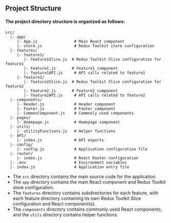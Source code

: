## Project Structure

#### The project directory structure is organized as follows:

```
src/
  |- app/
     |- App.js                # Main React component
     |- store.js              # Redux Toolkit store configuration
  |- features/
     |- feature1/
        |- feature1Slice.js  # Redux Toolkit Slice configuration for feature1
        |- Feature1.js       # Feature1 component
        |- feature1API.js     # API calls related to feature1
     |- feature2/
        |- feature2Slice.js  # Redux Toolkit Slice configuration for feature2
        |- Feature2.js       # Feature2 component
        |- feature2API.js     # API calls related to feature2
  |- components/
     |- Header.js             # Header component
     |- Footer.js             # Footer component
     |- CommonComponent.js    # Commonly used components
  |- pages/
     |- Homepage.js           # Homepage component
  |- utils/
     |- utilityFunctions.js   # Helper functions
  |- API/
     |- index.js              # API exports
  |- config/
     |- config.js             # Application configuration file
  |- router/
     |- index.js              # React Router configuration
  |- .env                     # Environment variables
  |- index.js                 # Application entry file

```
- The `src` directory contains the main source code for the application. 
- The `app` directory contains the main React component and Redux Toolkit store configuration. 
- The `features` directory contains subdirectories for each feature, with each feature directory containing its own Redux Toolkit Slice configuration and React component(s).
- The `components` directory contains commonly used React components, and the `utils` directory contains helper functions.

